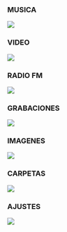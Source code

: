 
### MUSICA
![](http://static.energysistem.com/images/manuals/42645/579f30e766571.jpg) 


### VIDEO
 ![](http://static.energysistem.com/images/manuals/42645/579f310483658.jpg) 


### RADIO FM
![](http://static.energysistem.com/images/manuals/42645/579f30fcc630b.jpg) 


### GRABACIONES
![](http://static.energysistem.com/images/manuals/42645/579f30be871d2.jpg) 


### IMAGENES
![](http://static.energysistem.com/images/manuals/42645/579f30d96107f.jpg) 


### CARPETAS
![](http://static.energysistem.com/images/manuals/42645/579f30b646f40.jpg) 


### AJUSTES
![](http://static.energysistem.com/images/manuals/42645/579f30a6c0e13.jpg) 
